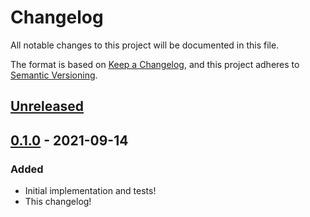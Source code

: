# Changelog

All notable changes to this project will be documented in this file.

The format is based on [Keep a Changelog](https://keepachangelog.com/en/1.0.0/), and this project adheres to [Semantic Versioning](https://semver.org/spec/v2.0.0.html).

## [Unreleased]

## [0.1.0] - 2021-09-14

### Added

- Initial implementation and tests!
- This changelog!

[unreleased]: https://github.com/joeltg/big-varint/compare/v0.1.0...HEAD
[0.1.0]: https://github.com/joeltg/big-varint/compare/v0.1.0
